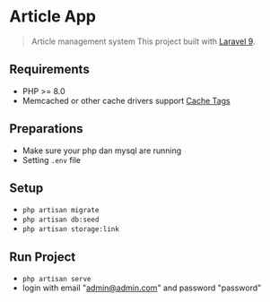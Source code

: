 # Article App
> Article management system
This project built with [Laravel 9](https://laravel.com/docs/9.x/).

## Requirements

- PHP >= 8.0
- Memcached or other cache drivers support [Cache Tags](https://laravel.com/docs/9.x/cache#cache-tags)


## Preparations

- Make sure your php dan mysql are running
- Setting `.env` file

## Setup

- `php artisan migrate`
- `php artisan db:seed`
- `php artisan storage:link`

## Run Project

- `php artisan serve`
- login with email "admin@admin.com" and password "password"